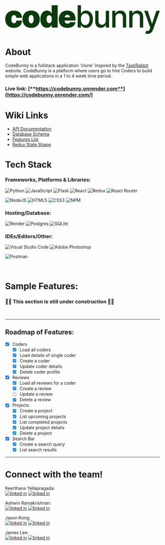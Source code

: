 <br>

![codebunny-logo]




# About
CodeBunny is a fullstack application 'clone' inspired by the [TaskRabbit](https://www.taskrabbit.com/dashboard) website. CodeBunny is a platform where users go to hire Coders to build simple web applications in a 1 to 4 week time period.


### Live link: [**https://codebunny.onrender.com**](https://codebunny.onrender.com/)


# Wiki Links
* [API Documentation](https://github.com/jameswonlee/CodeBunny/wiki/API-Routes)
* [Database Schema](https://github.com/jameswonlee/CodeBunny/wiki/Database-Schema)
* [Features List](https://github.com/jameswonlee/CodeBunny/wiki/Features-List)
* [Redux State Shape](https://github.com/jameswonlee/CodeBunny/wiki/Redux-Store-Shape)


# Tech Stack

### Frameworks, Platforms & Libraries:
![Python](https://img.shields.io/badge/python-3670A0?style=for-the-badge&logo=python&logoColor=ffdd54)
![JavaScript](https://img.shields.io/badge/javascript-%23323330.svg?style=for-the-badge&logo=javascript&logoColor=%23F7DF1E)
![Flask](https://img.shields.io/badge/flask-%23000.svg?style=for-the-badge&logo=flask&logoColor=white)
![React](https://img.shields.io/badge/react-%2320232a.svg?style=for-the-badge&logo=react&logoColor=%2361DAFB)
![Redux](https://img.shields.io/badge/redux-%23593d88.svg?style=for-the-badge&logo=redux&logoColor=white)
![React Router](https://img.shields.io/badge/React_Router-CA4245?style=for-the-badge&logo=react-router&logoColor=white)

![NodeJS](https://img.shields.io/badge/node.js-6DA55F?style=for-the-badge&logo=node.js&logoColor=white)
![HTML5](https://img.shields.io/badge/html5-%23E34F26.svg?style=for-the-badge&logo=html5&logoColor=white)
![CSS3](https://img.shields.io/badge/css3-%231572B6.svg?style=for-the-badge&logo=css3&logoColor=white)
![NPM](https://img.shields.io/badge/NPM-%23000000.svg?style=for-the-badge&logo=npm&logoColor=white)


### Hosting/Database:
![Render](https://img.shields.io/badge/Render-%46E3B7.svg?style=for-the-badge&logo=render&logoColor=white)
![Postgres](https://img.shields.io/badge/postgres-%23316192.svg?style=for-the-badge&logo=postgresql&logoColor=white)
![SQLite](https://img.shields.io/badge/sqlite-%2307405e.svg?style=for-the-badge&logo=sqlite&logoColor=white)



### IDEs/Editors/Other:
![Visual Studio Code](https://img.shields.io/badge/Visual%20Studio%20Code-0078d7.svg?style=for-the-badge&logo=visual-studio-code&logoColor=white)
![Adobe Photoshop](https://img.shields.io/badge/adobe%20photoshop-%2331A8FF.svg?style=for-the-badge&logo=adobe%20photoshop&logoColor=white)

![Postman](https://img.shields.io/badge/Postman-FF6C37?style=for-the-badge&logo=postman&logoColor=white)

<br>

# Sample Features:
### 🚧🚧 This section is still under construction 🚧🚧

<br>

---------------------------------------------------------------
## Roadmap of Features:

- [x] Coders
    - [x] Load all coders
    - [x] Load details of single coder
    - [x] Create a coder
    - [x] Update coder details
    - [x] Delete coder profile
- [x] Reviews
    - [x] Load all reviews for a coder
    - [x] Create a review
    - [ ] Update a review
    - [x] Delete a review
- [x] Projects
    - [x] Create a project
    - [x] List upcoming projects
    - [x] List completed projects
    - [x] Update project details
    - [x] Delete a project
- [x] Search Bar
    - [x] Create a search query
    - [x] List search results

-------------------------------------------------------------------


# Connect with the team!

Keerthana Yellapragada:
<br>
[![linked in][github-icon]][github-url-keerthana]
[![linked in][linkedin-icon]][linkedin-url-keerthana]
<br>

Ashwin Ramakrishnan:
<br>
[![linked in][github-icon]][github-url-ashwin]
[![linked in][linkedin-icon]][linkedin-url-ashwin]
<br>

Jason Kong:
<br>
[![linked in][github-icon]][github-url-jason]
[![linked in][linkedin-icon]][linkedin-url-jason]
<br>

James Lee:
<br>
[![linked in][github-icon]][github-url-james]
[![linked in][linkedin-icon]][linkedin-url-james]
<br>

<!-- Markdown Links and Icons -->
[github-icon]: https://skillicons.dev/icons?i=github
[linkedin-icon]: https://skillicons.dev/icons?i=linkedin

[linkedin-url-keerthana]: https://www.linkedin.com/in/keerthana-yellapragada/
[linkedin-url-ashwin]: https://www.linkedin.com/in/ashwin-ramakrishnan-4910b9b1/
[linkedin-url-jason]: https://www.linkedin.com/in/jason-kong-39552922/
[linkedin-url-james]: https://linkedin.com/in/jameswonlee

[github-url-keerthana]: https://github.com/Keerthana-Yellapragada
[github-url-ashwin]: https://github.com/ashramki96
[github-url-jason]: https://github.com/jrkong216
[github-url-james]: https://github.com/jameswonlee

[codebunny-logo]: ./assets/codebunny.png



<!-- ## 🚧🚧 This page is still under construction 🚧🚧 -->
